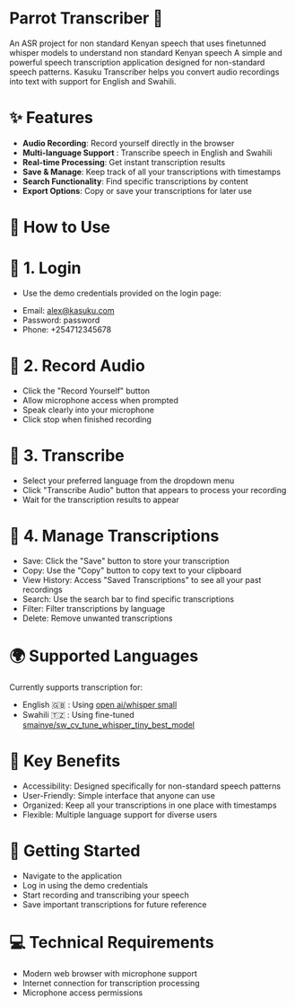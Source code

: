 # Parrot Transcriber 🦜
An ASR project for non standard Kenyan speech that uses finetunned whisper models to understand non standard Kenyan speech 
A simple and powerful speech transcription application designed for non-standard speech patterns. Kasuku Transcriber helps you convert audio recordings into text with support for English and Swahili.



# ✨ Features

* **Audio Recording**: Record yourself directly in the browser
* **Multi-language Support** : Transcribe speech in English and Swahili
* **Real-time Processing**: Get instant transcription results
* **Save & Manage**: Keep track of all your transcriptions with timestamps
* **Search Functionality**: Find specific transcriptions by content
* **Export Options**: Copy or save your transcriptions for later use

# 🚀 How to Use
# 🔐 1. Login

- Use the demo credentials provided on the login page:

* Email: alex@kasuku.com
* Password: password
* Phone: +254712345678



# 🎤 2. Record Audio

* Click the "Record Yourself" button
* Allow microphone access when prompted
* Speak clearly into your microphone
* Click stop when finished recording

# 📝 3. Transcribe

* Select your preferred language from the dropdown menu
* Click "Transcribe Audio" button that appears to process your recording
* Wait for the transcription results to appear

# 💾 4. Manage Transcriptions

* Save: Click the "Save" button to store your transcription
* Copy: Use the "Copy" button to copy text to your clipboard
* View History: Access "Saved Transcriptions" to see all your past recordings
* Search: Use the search bar to find specific transcriptions
* Filter: Filter transcriptions by language
* Delete: Remove unwanted transcriptions

# 🌍 Supported Languages
Currently supports transcription for:

* English 🇬🇧 : Using [open ai/whisper small](https://huggingface.co/openai/whisper-small)
* Swahili 🇹🇿 : Using fine-tuned [smainye/sw_cv_tune_whisper_tiny_best_model](https://huggingface.co/smainye/sw_cv_tune_whisper_tiny_best_model)

# 🎯 Key Benefits

* Accessibility: Designed specifically for non-standard speech patterns
* User-Friendly: Simple interface that anyone can use
* Organized: Keep all your transcriptions in one place with timestamps
* Flexible: Multiple language support for diverse users

# 🏁 Getting Started

* Navigate to the application
* Log in using the demo credentials
* Start recording and transcribing your speech
* Save important transcriptions for future reference

# 💻 Technical Requirements

* Modern web browser with microphone support
* Internet connection for transcription processing
* Microphone access permissions


